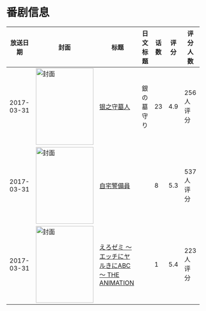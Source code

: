 # 番剧信息

|放送日期|封面|标题|日文标题|话数|评分|评分人数|
|---|---|---|---|---|---|---|
|2017-03-31|<img src="//lain.bgm.tv/pic/cover/c/11/e7/173850_7v1mJ.jpg" alt="封面" style="width:150px;height:200px;object-fit:cover;">|[银之守墓人](https://bangumi.tv/subject/173850)|銀の墓守り|23|4.9|256人评分|
|2017-03-31|<img src="/img/no_icon_subject.png" alt="封面" style="width:150px;height:200px;object-fit:cover;">|[自宅警備員](https://bangumi.tv/subject/207230)||8|5.3|537人评分|
|2017-03-31|<img src="/img/no_icon_subject.png" alt="封面" style="width:150px;height:200px;object-fit:cover;">|[えろゼミ ～エッチにヤルきにABC～ THE ANIMATION](https://bangumi.tv/subject/212292)||1|5.4|223人评分|
